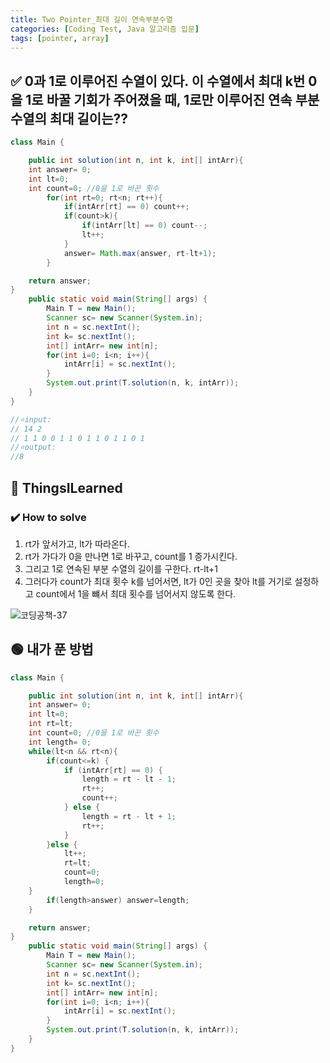```yaml
---
title: Two Pointer_최대 길이 연속부분수열
categories: [Coding Test, Java 알고리즘 입문]
tags: [pointer, array]
---
```


## ✅ 0과 1로 이루어진 수열이 있다. 이 수열에서 최대 k번 0을 1로 바꿀 기회가 주어졌을 때, 1로만 이루어진 연속 부분 수열의 최대 길이는??

```java
class Main {

    public int solution(int n, int k, int[] intArr){
    int answer= 0;
    int lt=0;
    int count=0; //0을 1로 바꾼 횟수
        for(int rt=0; rt<n; rt++){
            if(intArr[rt] == 0) count++;
            if(count>k){
                if(intArr[lt] == 0) count--;
                lt++;
            }
            answer= Math.max(answer, rt-lt+1);
        }

    return answer;
}
    public static void main(String[] args) {
        Main T = new Main();
        Scanner sc= new Scanner(System.in);
        int n = sc.nextInt();
        int k= sc.nextInt();
        int[] intArr= new int[n];
        for(int i=0; i<n; i++){
            intArr[i] = sc.nextInt();
        }
        System.out.print(T.solution(n, k, intArr));
    }
}

//⭐️input:
// 14 2
// 1 1 0 0 1 1 0 1 1 0 1 1 0 1
//⭐️output:
//8
```

## 🔵 ThingsILearned

### ✔️ How to solve

1. rt가 앞서가고, lt가 따라온다. <br>
2. rt가 가다가 0을 만나면 1로 바꾸고, count를 1 증가시킨다. <br>
3. 그리고 1로 연속된 부분 수열의 길이를 구한다. rt-lt+1 <br>
4. 그러다가 count가 최대 횟수 k를 넘어서면, lt가 0인 곳을 찾아 lt를 거기로 설정하고 count에서 1을 뺴서 최대 횟수를 넘어서지 않도록 한다. <br>

![코딩공책-37](https://github.com/soheeparklee/sc_project_carrotMkt_improved/assets/97790983/ab763059-45d2-41ee-80b2-53b9047c0983)

## 🟢 내가 푼 방법

```java
class Main {

    public int solution(int n, int k, int[] intArr){
    int answer= 0;
    int lt=0;
    int rt=lt;
    int count=0; //0을 1로 바꾼 횟수
    int length= 0;
    while(lt<n && rt<n){
        if(count<=k) {
            if (intArr[rt] == 0) {
                length = rt - lt - 1;
                rt++;
                count++;
            } else {
                length = rt - lt + 1;
                rt++;
            }
        }else {
            lt++;
            rt=lt;
            count=0;
            length=0;
    }
        if(length>answer) answer=length;
    }

    return answer;
}
    public static void main(String[] args) {
        Main T = new Main();
        Scanner sc= new Scanner(System.in);
        int n = sc.nextInt();
        int k= sc.nextInt();
        int[] intArr= new int[n];
        for(int i=0; i<n; i++){
            intArr[i] = sc.nextInt();
        }
        System.out.print(T.solution(n, k, intArr));
    }
}

```
